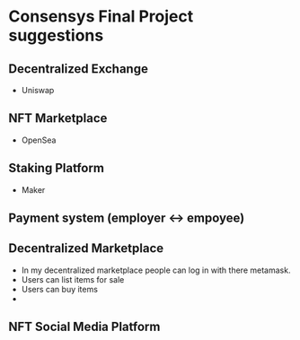 # Consensys Final Project suggestions

## Decentralized Exchange

- Uniswap

## NFT Marketplace

- OpenSea

## Staking Platform

- Maker

## Payment system (employer <-> empoyee)

## Decentralized Marketplace

- In my decentralized marketplace people can log in with there metamask.
- Users can list items for sale
- Users can buy items
-

## NFT Social Media Platform

#####

#####

#####
